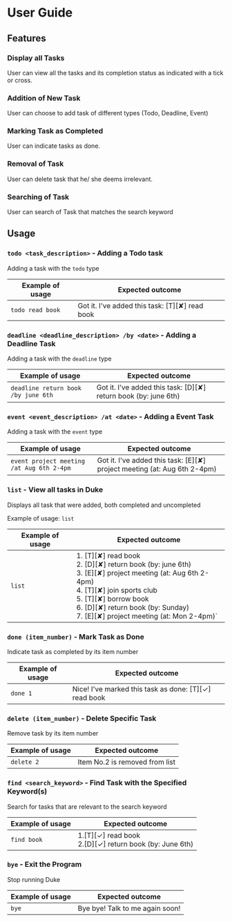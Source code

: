 # User Guide

## Features 

### Display all Tasks
User can view all the tasks and its completion status as indicated with a tick or cross.

### Addition of New Task
User can choose to add task of different types (Todo, Deadline, Event)

### Marking Task as Completed
User can indicate tasks as done.

### Removal of Task
User can delete task that he/ she deems irrelevant.

### Searching of Task
User can search of Task that matches the search keyword

## Usage

### `todo <task_description>` - Adding a Todo task

Adding a task with the `todo` type 

Example of usage | Expected outcome
-----------------|------------------
`todo read book` | Got it. I've added this task: [T][✘] read book

### `deadline <deadline_description> /by <date>` - Adding a Deadline Task
Adding a task with the `deadline` type

Example of usage | Expected outcome
-----------------|------------------
`deadline return book /by june 6th` | Got it. I've added this task: [D][✘] return book (by: june 6th)

### `event <event_description> /at <date>` - Adding a Event Task
Adding a task with the `event` type

Example of usage | Expected outcome
-----------------|------------------
`event project meeting /at Aug 6th 2-4pm` | Got it. I've added this task: [E][✘] project meeting (at: Aug 6th 2-4pm)

### `list` - View all tasks in Duke
Displays all task that were added, both completed and uncompleted

Example of usage: `list`

Example of usage | Expected outcome
-----------------|------------------
`list` |  1. [T][✘] read book <br> 2. [D][✘] return book (by: june 6th) <br> 3. [E][✘] project meeting (at: Aug 6th 2-4pm) <br> 4. [T][✘] join sports club <br> 5. [T][✘] borrow book <br> 6. [D][✘] return book (by: Sunday) <br> 7. [E][✘] project meeting (at: Mon 2-4pm)`

### `done (item_number)` - Mark Task as Done
Indicate task as completed by its item number

Example of usage | Expected outcome
-----------------|------------------
`done 1` |  Nice! I've marked this task as done: [T][✓] read book

### `delete (item_number)` - Delete Specific Task
Remove task by its item number

Example of usage | Expected outcome
-----------------|------------------
`delete 2` | Item No.2 is removed from list

### `find <search_keyword>` - Find Task with the Specified Keyword(s)
Search for tasks that are relevant to the search keyword

Example of usage | Expected outcome
-----------------|------------------
`find book` | 1.[T][✓] read book <br> 2.[D][✓] return book (by: June 6th)

### `bye` - Exit the Program
Stop running Duke

Example of usage | Expected outcome
-----------------|------------------
`bye` | Bye bye! Talk to me again soon!